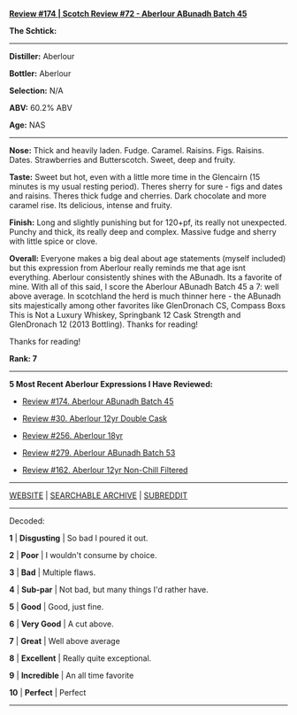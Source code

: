 
[**Review #174 | Scotch Review #72 - Aberlour ABunadh Batch 45**]( https://t8ke.review/review-174-aberlour-abunadh-batch-45-re-review/)

**The Schtick:** 

-----

**Distiller:** Aberlour

**Bottler:** Aberlour

**Selection:** N/A

**ABV:** 60.2% ABV

**Age:** NAS 

-----

**Nose:**  Thick and heavily laden. Fudge. Caramel. Raisins. Figs. Raisins. Dates. Strawberries and Butterscotch. Sweet, deep and fruity.  

**Taste:** Sweet but hot, even with a little more time in the Glencairn (15 minutes is my usual resting period). Theres sherry for sure - figs and dates and raisins. Theres thick fudge and cherries. Dark chocolate and more caramel rise. Its delicious, intense and fruity.

**Finish:** Long and slightly punishing but for 120+pf, its really not unexpected. Punchy and thick, its really deep and complex. Massive fudge and sherry with little spice or clove. 

**Overall:** Everyone makes a big deal about age statements (myself included) but this expression from Aberlour really reminds me that age isnt everything. Aberlour consistently shines with the ABunadh. Its a favorite of mine. With all of this said, I score the Aberlour ABunadh Batch 45 a 7: well above average. In scotchland the herd is much thinner here - the ABunadh sits majestically among other favorites like GlenDronach CS, Compass Boxs This is Not a Luxury Whiskey, Springbank 12 Cask Strength and GlenDronach 12 (2013 Bottling). Thanks for reading!

Thanks for reading!

**Rank: 7**

----- 

**5 Most Recent Aberlour Expressions I Have Reviewed:** 

- [Review #174. Aberlour ABunadh Batch 45]( https://t8ke.review/review-174-aberlour-abunadh-batch-45-re-review/) 

- [Review #30. Aberlour 12yr Double Cask]( https://t8ke.review/review-30-aberlour-12yr-double-cask/) 

- [Review #256. Aberlour 18yr]( https://t8ke.review/review-256-aberlour-18/) 

- [Review #279. Aberlour ABunadh Batch 53]( https://t8ke.review/review-279-aberlour-abunadh-batch-53/) 

- [Review #162. Aberlour 12yr Non-Chill Filtered]( https://t8ke.review/review-162-aberlour-12-ncf/) 

-----

[WEBSITE](https://t8ke.review) | [SEARCHABLE ARCHIVE](https://t8ke.review/review-archive/) | [SUBREDDIT](https://reddit.com/r/t8kereviews)

-----

Decoded:

**1** | **Disgusting** | So bad I poured it out.

**2** | **Poor** | I wouldn't consume by choice.

**3** | **Bad** | Multiple flaws.

**4** | **Sub-par** | Not bad, but many things I'd rather have.

**5** | **Good** | Good, just fine.

**6** | **Very Good** | A cut above.

**7** | **Great** | Well above average

**8** | **Excellent** | Really quite exceptional.

**9** | **Incredible** | An all time favorite

**10** | **Perfect** | Perfect

----

